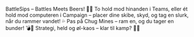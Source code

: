 BattleSips – Battles Meets Beers! 🍺💥
To hold mod hinanden i Teams, eller ét hold mod computeren i Campaign – placer dine skibe, skyd, og tag en slurk, når du rammer vandet! 💦
Pas på Chug Mines – ram en, og du tager en bunder! 💣🥂
Strategi, held og øl-kaos – klar til kamp? 🏴‍☠️
